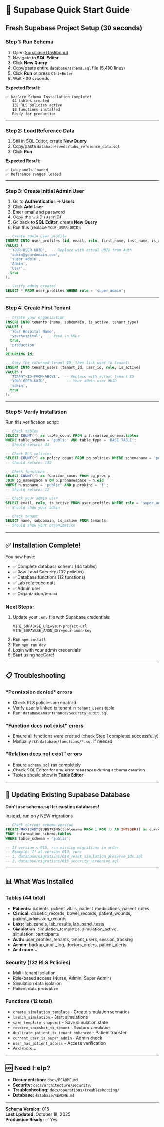# 🚀 Supabase Quick Start Guide

## Fresh Supabase Project Setup (30 seconds)

### Step 1: Run Schema
1. Open [Supabase Dashboard](https://app.supabase.com)
2. Navigate to **SQL Editor**
3. Click **New Query**
4. Copy/paste entire `database/schema.sql` file (5,490 lines)
5. Click **Run** or press `Ctrl+Enter`
6. Wait ~30 seconds

**Expected Result:**
```
✅ hacCare Schema Installation Complete!
   44 tables created
   132 RLS policies active
   12 functions installed
   Ready for production
```

---

### Step 2: Load Reference Data
1. Still in SQL Editor, create **New Query**
2. Copy/paste `database/seeds/labs_reference_data.sql`
3. Click **Run**

**Expected Result:**
```
✅ Lab panels loaded
✅ Reference ranges loaded
```

---

### Step 3: Create Initial Admin User
1. Go to **Authentication** → **Users**
2. Click **Add User**
3. Enter email and password
4. Copy the UUID (user ID)
5. Go back to **SQL Editor**, create **New Query**
6. Run this (replace `YOUR-USER-UUID`):

```sql
-- Create admin user profile
INSERT INTO user_profiles (id, email, role, first_name, last_name, is_active)
VALUES (
  'YOUR-USER-UUID',  -- Replace with actual UUID from Auth
  'admin@yourdomain.com',
  'super_admin',
  'Admin',
  'User',
  true
);

-- Verify admin created
SELECT * FROM user_profiles WHERE role = 'super_admin';
```

---

### Step 4: Create First Tenant
```sql
-- Create your organization
INSERT INTO tenants (name, subdomain, is_active, tenant_type)
VALUES (
  'Your Hospital Name',
  'yourhospital',  -- Used in URLs
  true,
  'production'
)
RETURNING id;

-- Copy the returned tenant ID, then link user to tenant:
INSERT INTO tenant_users (tenant_id, user_id, role, is_active)
VALUES (
  'TENANT-ID-FROM-ABOVE',  -- Replace with actual tenant ID
  'YOUR-USER-UUID',         -- Your admin user UUID
  'admin',
  true
);
```

---

### Step 5: Verify Installation
Run this verification script:

```sql
-- Check tables
SELECT COUNT(*) as table_count FROM information_schema.tables 
WHERE table_schema = 'public' AND table_type = 'BASE TABLE';
-- Should return: 44

-- Check RLS policies
SELECT COUNT(*) as policy_count FROM pg_policies WHERE schemaname = 'public';
-- Should return: 132

-- Check functions
SELECT COUNT(*) as function_count FROM pg_proc p
JOIN pg_namespace n ON p.pronamespace = n.oid
WHERE n.nspname = 'public' AND p.prokind = 'f';
-- Should return: 12

-- Check your admin user
SELECT email, role, is_active FROM user_profiles WHERE role = 'super_admin';
-- Should show your admin

-- Check tenant
SELECT name, subdomain, is_active FROM tenants;
-- Should show your organization
```

---

## ✅ Installation Complete!

You now have:
- ✅ Complete database schema (44 tables)
- ✅ Row Level Security (132 policies)
- ✅ Database functions (12 functions)
- ✅ Lab reference data
- ✅ Admin user
- ✅ Organization/tenant

### Next Steps:
1. Update your `.env` file with Supabase credentials:
   ```
   VITE_SUPABASE_URL=your-project-url
   VITE_SUPABASE_ANON_KEY=your-anon-key
   ```
2. Run `npm install`
3. Run `npm run dev`
4. Login with your admin credentials
5. Start using hacCare!

---

## 📋 Troubleshooting

### "Permission denied" errors
- Check RLS policies are enabled
- Verify user is linked to tenant in `tenant_users` table
- Run: `database/maintenance/security_audit.sql`

### "Function does not exist" errors
- Ensure all functions were created (check Step 1 completed successfully)
- Manually run `database/functions/*.sql` if needed

### "Relation does not exist" errors
- Ensure `schema.sql` ran completely
- Check SQL Editor for any error messages during schema creation
- Tables should show in **Table Editor**

---

## 🔄 Updating Existing Supabase Database

**Don't use schema.sql for existing databases!**

Instead, run only NEW migrations:
```sql
-- Check current schema version
SELECT MAX(CAST(SUBSTRING(tablename FROM 1 FOR 3) AS INTEGER)) as current_version
FROM information_schema.tables
WHERE table_schema = 'public';

-- If version < 015, run missing migrations in order
-- Example: If at version 013, run:
-- 1. database/migrations/014_reset_simulation_preserve_ids.sql
-- 2. database/migrations/015_security_hardening.sql
```

---

## 📊 What Was Installed

### Tables (44 total)
- **Patients:** patients, patient_vitals, patient_medications, patient_notes
- **Clinical:** diabetic_records, bowel_records, patient_wounds, patient_admission_records
- **Labs:** lab_panels, lab_results, lab_panel_tests
- **Simulation:** simulation_templates, simulation_active, simulation_participants
- **Auth:** user_profiles, tenants, tenant_users, session_tracking
- **Admin:** backup_audit_log, doctors_orders, patient_alerts
- **And more...**

### Security (132 RLS Policies)
- Multi-tenant isolation
- Role-based access (Nurse, Admin, Super Admin)
- Simulation data isolation
- Patient data protection

### Functions (12 total)
- `create_simulation_template` - Create simulation scenarios
- `launch_simulation` - Start simulations
- `save_template_snapshot` - Save simulation state
- `restore_snapshot_to_tenant` - Restore simulation
- `duplicate_patient_to_tenant_enhanced` - Patient transfer
- `current_user_is_super_admin` - Admin check
- `user_has_patient_access` - Access verification
- And more...

---

## 🆘 Need Help?

- **Documentation:** `docs/README.md`
- **Security:** `docs/architecture/security/`
- **Troubleshooting:** `docs/operations/troubleshooting/`
- **Database:** `database/README.md`

---

**Schema Version:** 015  
**Last Updated:** October 18, 2025  
**Production Ready:** ✅ Yes
